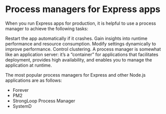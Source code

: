 # Process managers for Express apps
When you run Express apps for production, it is helpful to use a process manager to achieve the following tasks:

Restart the app automatically if it crashes.
Gain insights into runtime performance and resource consumption.
Modify settings dynamically to improve performance.
Control clustering.
A process manager is somewhat like an application server: it’s a “container” for applications that facilitates deployment, provides high availability, and enables you to manage the application at runtime.

The most popular process managers for Express and other Node.js applications are as follows:

* Forever
* PM2
* StrongLoop Process Manager
* SystemD
